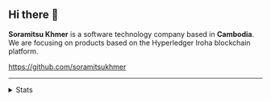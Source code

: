 ## Hi there 👋

**Soramitsu Khmer** is a software technology company based in **Cambodia**.  
We are focusing on products based on the Hyperledger Iroha blockchain platform.

https://github.com/soramitsukhmer

---
<!-- Stats -->
<details>
   <summary>Stats</summary>
   <br>
   <img src="https://visitor-badge.glitch.me/badge?page_id=soramitsukhmer.soramitsukhmer-lab" alt="visitor">
</details>
